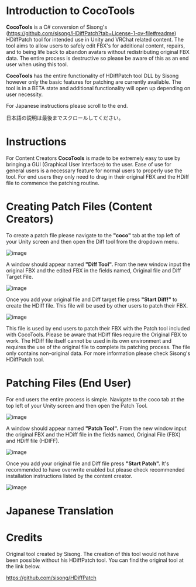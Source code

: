 # Introduction to CocoTools
**CocoTools** is a C# conversion of Sisong's (https://github.com/sisong/HDiffPatch?tab=License-1-ov-file#readme) HDiffPatch tool for intended use in Unity and VRChat related content. The tool aims to allow users to safely edit FBX's for additional content, repairs, and to being life back to abandon avatars without redistributing original FBX data. The entire process is destructive so please be aware of this as an end user when using this tool. 

**CocoTools** has the entire functionality of HDiffPatch tool DLL by Sisong however only the basic features for patching are currently available. The tool is in a BETA state and additional functionality will open up depending on user necessity. 

For Japanese instructions please scroll to the end. 

日本語の説明は最後までスクロールしてください。

# Instructions 
For Content Creators
**CocoTools** is made to be extremely easy to use by bringing a GUI (Graphical User Interface) to the user. Ease of use for general users is a necessary feature for normal users to properly use the tool. For end users they only need to drag in their original FBX and the HDiff file to commence the patching routine. 

# Creating Patch Files (Content Creators)
To create a patch file please navigate to the **"coco"** tab at the top left of your Unity screen and then open the Diff tool from the dropdown menu.

![image](https://github.com/coco1337/CocoTools/assets/91550600/4f744032-c4c5-4a23-be6c-33f0f07ca0f3)

A window should appear named **"Diff Tool".** From the new window input the original FBX and the edited FBX in the fields named, Original file and Diff Target File. 

![image](https://github.com/coco1337/CocoTools/assets/91550600/3ff61c61-d65a-4fb2-98ba-f1a37946d496)

Once you add your original file and Diff target file press **"Start Diff!"** to create the HDiff file. This file will be used by other users to patch their FBX. 

![image](https://github.com/coco1337/CocoTools/assets/91550600/aec3ccea-c454-4248-aa6b-0048c6ee278d)

This file is used by end users to patch their FBX with the Patch tool included with CocoTools. Please be aware that HDiff files require the Original FBX to work. The HDiff file itself cannot be used in its own environment and requires the use of the original file to complete its patching process. The file only contains non-original data. For more information please check Sisong's HDiffPatch tool. 

# Patching Files (End User) 

For end users the entire process is simple. Navigate to the coco tab at the top left of your Unity screen and then open the Patch Tool. 

![image](https://github.com/coco1337/CocoTools/assets/91550600/0ad90325-c35c-48fc-922c-c671af2d9d73)

A window should appear named **"Patch Tool".** From the new window input the original FBX and the HDiff file in the fields named,  Original File (FBX) and HDiff file (HDIFF).

![image](https://github.com/coco1337/CocoTools/assets/91550600/bdd83f01-1413-4d55-9a4f-4be52ed30c83)

Once you add your original file and Diff file press **"Start Patch".** It's recommended to have overwrite enabled but please check recommended installation instructions listed by the content creator. 

![image](https://github.com/coco1337/CocoTools/assets/91550600/68bbc7f0-3e0e-41af-b559-946f0dd4ed28)

# Japanese Translation

# Credits

Original tool created by Sisong. The creation of this tool would not have been possible without his HDiffPatch tool. You can find the original tool at the link below. 

https://github.com/sisong/HDiffPatch
